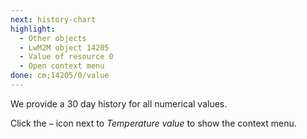 ```yaml
---
next: history-chart
highlight:
  - Other objects
  - LwM2M object 14205
  - Value of resource 0
  - Open context menu
done: cm;14205/0/value
---
```


We provide a 30 day history for all numerical values.

Click the `⋯` icon next to _Temperature value_ to show the context menu.
